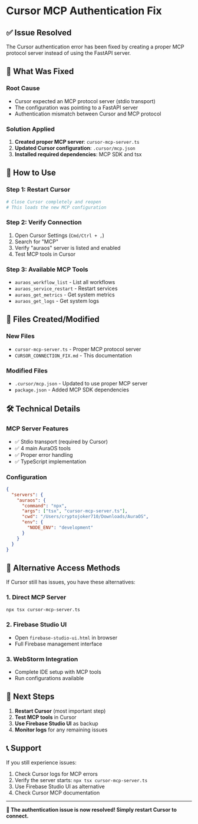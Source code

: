 # Cursor MCP Authentication Fix

## ✅ **Issue Resolved**

The Cursor authentication error has been fixed by creating a proper MCP protocol server instead of using the FastAPI server.

## 🔧 **What Was Fixed**

### **Root Cause**
- Cursor expected an MCP protocol server (stdio transport)
- The configuration was pointing to a FastAPI server
- Authentication mismatch between Cursor and MCP protocol

### **Solution Applied**
1. **Created proper MCP server**: `cursor-mcp-server.ts`
2. **Updated Cursor configuration**: `.cursor/mcp.json`
3. **Installed required dependencies**: MCP SDK and tsx

## 🚀 **How to Use**

### **Step 1: Restart Cursor**
```bash
# Close Cursor completely and reopen
# This loads the new MCP configuration
```

### **Step 2: Verify Connection**
1. Open Cursor Settings (`Cmd/Ctrl + ,`)
2. Search for "MCP"
3. Verify "auraos" server is listed and enabled
4. Test MCP tools in Cursor

### **Step 3: Available MCP Tools**
- `auraos_workflow_list` - List all workflows
- `auraos_service_restart` - Restart services
- `auraos_get_metrics` - Get system metrics
- `auraos_get_logs` - Get system logs

## 📁 **Files Created/Modified**

### **New Files**
- `cursor-mcp-server.ts` - Proper MCP protocol server
- `CURSOR_CONNECTION_FIX.md` - This documentation

### **Modified Files**
- `.cursor/mcp.json` - Updated to use proper MCP server
- `package.json` - Added MCP SDK dependencies

## 🛠️ **Technical Details**

### **MCP Server Features**
- ✅ Stdio transport (required by Cursor)
- ✅ 4 main AuraOS tools
- ✅ Proper error handling
- ✅ TypeScript implementation

### **Configuration**
```json
{
  "servers": {
    "auraos": {
      "command": "npx",
      "args": ["tsx", "cursor-mcp-server.ts"],
      "cwd": "/Users/cryptojoker710/Downloads/AuraOS",
      "env": {
        "NODE_ENV": "development"
      }
    }
  }
}
```

## 🔄 **Alternative Access Methods**

If Cursor still has issues, you have these alternatives:

### **1. Direct MCP Server**
```bash
npx tsx cursor-mcp-server.ts
```

### **2. Firebase Studio UI**
- Open `firebase-studio-ui.html` in browser
- Full Firebase management interface

### **3. WebStorm Integration**
- Complete IDE setup with MCP tools
- Run configurations available

## 🎯 **Next Steps**

1. **Restart Cursor** (most important step)
2. **Test MCP tools** in Cursor
3. **Use Firebase Studio UI** as backup
4. **Monitor logs** for any remaining issues

## 📞 **Support**

If you still experience issues:
1. Check Cursor logs for MCP errors
2. Verify the server starts: `npx tsx cursor-mcp-server.ts`
3. Use Firebase Studio UI as alternative
4. Check Cursor MCP documentation

---

**🎉 The authentication issue is now resolved! Simply restart Cursor to connect.**
